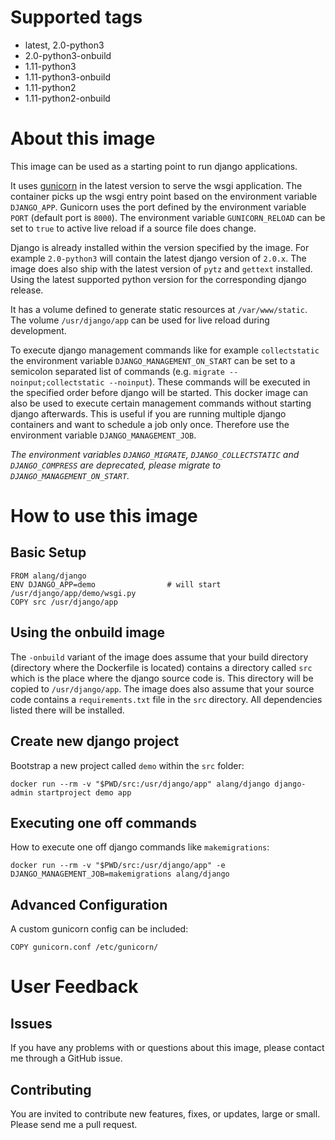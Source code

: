 # Supported tags
-   latest, 2.0-python3
-   2.0-python3-onbuild
-   1.11-python3
-   1.11-python3-onbuild
-   1.11-python2
-   1.11-python2-onbuild

# About this image
This image can be used as a starting point to run django applications.

It uses [gunicorn](http://gunicorn.org/) in the latest version to serve the wsgi application.
The container picks up the wsgi entry point based on the environment variable `DJANGO_APP`.
Gunicorn uses the port defined by the environment variable `PORT` (default port is `8000`).
The environment variable `GUNICORN_RELOAD` can be set to `true` to active live reload if a source file
does change.

Django is already installed within the version specified by the image.
For example `2.0-python3` will contain the latest django version of `2.0.x`.
The image does also ship with the latest version of `pytz` and `gettext` installed.
Using the latest supported python version for the corresponding django release.

It has a volume defined to generate static resources at `/var/www/static`.
The volume `/usr/django/app` can be used for live reload during development.

To execute django management commands like for example `collectstatic` the environment variable `DJANGO_MANAGEMENT_ON_START` can
be set to a semicolon separated list of commands (e.g. `migrate --noinput;collectstatic --noinput`). These commands will be
executed in the specified order before django will be started. This docker image can also be used to execute certain management
commands without starting django afterwards. This is useful if you are running multiple django containers and want to schedule a
job only once. Therefore use the environment variable `DJANGO_MANAGEMENT_JOB`.

*The environment variables `DJANGO_MIGRATE`, `DJANGO_COLLECTSTATIC` and `DJANGO_COMPRESS` are deprecated, please migrate to
`DJANGO_MANAGEMENT_ON_START`.*

# How to use this image

## Basic Setup

    FROM alang/django
    ENV DJANGO_APP=demo                # will start /usr/django/app/demo/wsgi.py
    COPY src /usr/django/app

## Using the onbuild image

The `-onbuild` variant of the image does assume that your build directory (directory where the
Dockerfile is located) contains a directory called `src` which is the place where the django source
code is. This directory will be copied to `/usr/django/app`.
The image does also assume that your source code contains a `requirements.txt` file in the `src`
directory. All dependencies listed there will be installed.

## Create new django project

Bootstrap a new project called `demo` within the `src` folder:

    docker run --rm -v "$PWD/src:/usr/django/app" alang/django django-admin startproject demo app

## Executing one off commands

How to execute one off django commands like `makemigrations`:

    docker run --rm -v "$PWD/src:/usr/django/app" -e DJANGO_MANAGEMENT_JOB=makemigrations alang/django

## Advanced Configuration

A custom gunicorn config can be included:

    COPY gunicorn.conf /etc/gunicorn/

# User Feedback

## Issues
If you have any problems with or questions about this image, please contact me through a GitHub issue.

## Contributing
You are invited to contribute new features, fixes, or updates, large or small.
Please send me a pull request.
